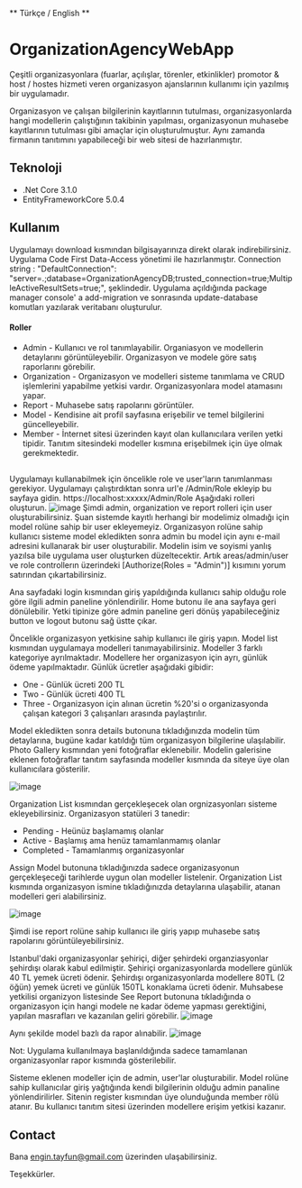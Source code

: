 ** Türkçe / English **
# OrganizationAgencyWebApp

Çeşitli organizasyonlara (fuarlar, açılışlar, törenler, etkinlikler) promotor & host / hostes hizmeti veren organizasyon ajanslarının kullanımı için yazılmış bir uygulamadır.

Organizasyon ve çalışan bilgilerinin kayıtlarının tutulması, organizasyonlarda hangi modellerin çalıştığının takibinin yapılması, organizasyonun muhasebe kayıtlarının tutulması gibi amaçlar için oluşturulmuştur. Aynı zamanda firmanın tanıtımını yapabileceği bir web sitesi de hazırlanmıştır.

## Teknoloji
* .Net Core 3.1.0
* EntityFrameworkCore 5.0.4

## Kullanım

Uygulamayı download kısmından bilgisayarınıza direkt olarak indirebilirsiniz.
Uygulama Code First Data-Access yönetimi ile hazırlanmıştır. Connection string : "DefaultConnection": "server=.;database=OrganizationAgencyDB;trusted_connection=true;MultipleActiveResultSets=true;", şeklindedir. 
Uygulama açıldığında package manager console' a add-migration ve sonrasında update-database komutları yazılarak veritabanı oluşturulur.

#### Roller
* Admin - Kullanıcı ve rol tanımlayabilir. Organiasyon ve modellerin detaylarını görüntüleyebilir. Organizasyon ve modele göre satış raporlarını görebilir.
* Organization - Organizasyon ve modelleri sisteme tanımlama ve CRUD işlemlerini yapabilme yetkisi vardır. Organizasyonlara model atamasını yapar. 
* Report - Muhasebe satış rapolarını görüntüler.
* Model - Kendisine ait profil sayfasına erişebilir ve temel bilgilerini güncelleyebilir.
* Member - İnternet sitesi üzerinden kayıt olan kullanıcılara verilen yetki tipidir. Tanıtım sitesindeki modeller kısmına erişebilmek için üye olmak gerekmektedir.

## 
Uygulamayı kullanabilmek için öncelikle role ve user'ların tanımlanması gerekiyor. Uygulamayı çalıştırdıktan sonra url'e /Admin/Role ekleyip bu sayfaya gidin.
https://localhost:xxxxx/Admin/Role
Aşağıdaki rolleri oluşturun.
![image](https://user-images.githubusercontent.com/71972947/114285297-d8cf4e00-9a5e-11eb-9968-369211c8d0a3.png)
Şimdi admin, organization ve report rolleri için user oluşturabilirsiniz. Şuan sistemde kayıtlı herhangi bir modelimiz olmadığı için model rolüne sahip bir user ekleyemeyiz. Organizasyon rolüne sahip kullanıcı sisteme model ekledikten sonra admin bu model için aynı e-mail adresini kullanarak bir user oluşturabilir. Modelin isim ve soyismi yanlış yazılsa bile uygulama user oluşturken düzeltecektir.
Artık areas/admin/user ve role controllerın üzerindeki [Authorize(Roles = "Admin")] kısımını yorum satırından çıkartabilirsiniz.

Ana sayfadaki login kısmından giriş yapıldığında kullanıcı sahip olduğu role göre ilgili admin paneline yönlendirilir. Home butonu ile ana sayfaya geri dönülebilir. Yetki tipinize göre admin paneline geri dönüş yapabileceğiniz button ve logout butonu sağ üstte çıkar.

Öncelikle organizasyon yetkisine sahip kullanıcı ile giriş yapın. Model list kısmından uygulamaya modelleri tanımayabilirsiniz. 
Modeller 3 farklı kategoriye ayrılmaktadır. Modellere her organizasyon için ayrı, günlük ödeme yapılmaktadır. Günlük ücretler aşağıdaki gibidir:
* One - Günlük ücreti 200 TL
* Two - Günlük ücreti 400 TL
* Three - Organizasyon için alınan ücretin %20'si o organizasyonda çalışan kategori 3 çalışanları arasında paylaştırılır.
 
Model ekledikten sonra details butonuna tıkladığınızda modelin tüm detaylarına, bugüne kadar katıldığı tüm organizasyon bilgilerine ulaşılabilir. Photo Gallery kısmından yeni fotoğraflar eklenebilir. Modelin galerisine eklenen fotoğraflar tanıtım sayfasında modeller kısmında da siteye üye olan kullanıcılara gösterilir.

![image](https://user-images.githubusercontent.com/71972947/114290017-f2838c00-9a84-11eb-8d2d-6d56b5859bd6.png)

Organization List kısmından gerçekleşecek olan orgnizasyonları sisteme ekleyebilirsiniz. Organizasyon statüleri 3 tanedir:
* Pending - Heünüz başlamamış olanlar
* Active - Başlamış ama henüz tamamlanmamış olanlar
* Completed - Tamamlanmış organizasyonlar

Assign Model butonuna tıkladığınızda sadece organizasyonun gerçekleşeceği tarihlerde uygun olan modeller listelenir. Organization List kısmında organizasyon ismine tıkladığınızda detaylarına ulaşabilir, atanan modelleri geri alabilirsiniz.

![image](https://user-images.githubusercontent.com/71972947/114286736-17b6d100-9a6a-11eb-85b9-bcba914db479.png)

Şimdi ise report rolüne sahip kullanıcı ile giriş yapıp muhasebe satış rapolarını görüntüleyebilirsiniz.

Istanbul'daki organizasyonlar şehiriçi, diğer şehirdeki organziasyonlar şehirdışı olarak kabul edilmiştir.
Şehiriçi organizasyonlarda modellere günlük 40 TL yemek ücreti ödenir.
Şehirdışı organizasyonlarda modellere 80TL (2 öğün) yemek ücreti ve günlük 150TL konaklama ücreti ödenir.
Muhsabese yetkilisi organizyon listesinde See Report butonuna tıkladığında o organizasyon için hangi modele ne kadar ödeme yapması gerektiğini, yapılan masrafları ve kazanılan geliri görebilir.
![image](https://user-images.githubusercontent.com/71972947/114286723-fce45c80-9a69-11eb-9a51-ccd5008b7c21.png)

Aynı şekilde model bazlı da rapor alınabilir.
![image](https://user-images.githubusercontent.com/71972947/114286754-45037f00-9a6a-11eb-90e6-74e33909ac0f.png)

Not: Uygulama kullanılmaya başlanıldığında sadece tamamlanan organizasyonlar rapor kısmında gösterilebilir.

Sisteme eklenen modeller için de admin, user'lar oluşturabilir. Model rolüne sahip kullanıcılar giriş yağtığında kendi bilgilerinin olduğu admin panaline yönlendirilirler.
Sitenin register kısmından üye olunduğunda member rölü atanır. Bu kullanıcı tanıtım sitesi üzerinden modellere erişim yetkisi kazanır.

## Contact

Bana engin.tayfun@gmail.com üzerinden ulaşabilirsiniz.

Teşekkürler.

